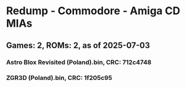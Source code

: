 # Redump - Commodore - Amiga CD MIAs
## Games: 2, ROMs: 2, as of 2025-07-03

### Astro Blox Revisited (Poland).bin, CRC: 712c4748
### ZGR3D (Poland).bin, CRC: 1f205c95
